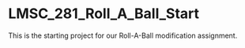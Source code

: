 # LMSC_281_Roll_A_Ball_Start
This is the starting project for our Roll-A-Ball modification assignment.
